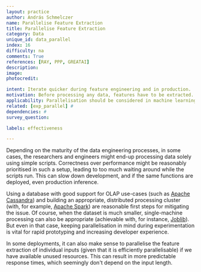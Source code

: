 ```yaml
---
layout: practice
author: András Schmelczer
name: Parallelise Feature Extraction
title: Parallelise Feature Extraction
category: Data
unique_id: data_parallel
index: 16
difficulty: na
comments: True
references: [RAY, PPP, GREATAI]
description:
image:
photocredit:

intent: Iterate quicker during feature engineering and in production.
motivation: Before processing any data, features have to be extracted. Sometimes, this step can be computationally expensive, so speeding it up, for example, by parallelising the workload, can result in less time wasted during experimentation and a more predictable production workload.
applicability: Parallelisation should be considered in machine learning applications where feature extraction is resource-intensive and efficiently parallelisable.
related: [exp_parallel] #
dependencies: #
survey_question:

labels: effectiveness

---
```


Depending on the maturity of the data engineering processes, in some cases, the researchers and engineers might end-up processing data solely using simple scripts. Correctness over performance might be reasonably prioritised in such a setup, leading to too much waiting around while the scripts run. This can slow down development, and if the same functions are deployed, even production inference.

Using a database with good support for OLAP use-cases (such as <a href="https://cassandra.apache.org/_/index.html" target="_blank">Apache Cassandra</a>) and building an appropriate, distributed processing cluster (with, for example, <a href="https://spark.apache.org/" target="_blank">Apache Spark</a>) are reasonable first steps for mitigating the issue. Of course, when the dataset is much smaller, single-machine processing can also be appropriate (achievable with, for instance, <a href="https://joblib.readthedocs.io/en/latest/" target="_blank">Joblib</a>). But even in that case, keeping parallelisation in mind during experimentation is vital for rapid prototyping and increasing developer experience.

In some deployments, it can also make sense to parallelise the feature extraction of individual inputs (given that it is efficiently parallelisable) if we have available unused resources. This can result in more predictable response times, which seemingly don't depend on the input length.

